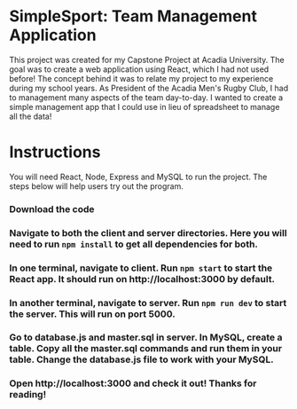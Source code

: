 # SimpleSport: Team Management Application

This project was created for my Capstone Project at Acadia University. The goal was to create a web application using React, which I had not used before! The concept behind it was to relate my project to my experience during my school years. As President of the Acadia Men's Rugby Club, I had to management many aspects of the team day-to-day. I wanted to create a simple management app that I could use in lieu of spreadsheet to manage all the data! 

# Instructions

You will need React, Node, Express and MySQL to run the project. The steps below will help users try out the program.

### Download the code
### Navigate to both the client and server directories. Here you will need to run `npm install` to get all dependencies for both.
### In one terminal, navigate to client. Run `npm start` to start the React app. It should run on http://localhost:3000 by default. 
### In another terminal, navigate to server. Run `npm run dev` to start the server. This will run on port 5000.
### Go to database.js and master.sql in server. In MySQL, create a table. Copy all the master.sql commands and run them in your table. Change the database.js file to work with your MySQL.
### Open http://localhost:3000 and check it out! Thanks for reading!
